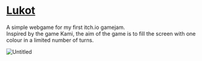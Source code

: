 # [Lukot](https://elliotsemicolon.github.io/Lukot/)
A simple webgame for my first itch.io gamejam.\
Inspired by the game Kami, the aim of the game is to fill the screen with one colour in a limited number of turns.

![Untitled](https://user-images.githubusercontent.com/45922387/124523813-86e55c80-ddf0-11eb-999d-77cce6f3e5ae.png)

